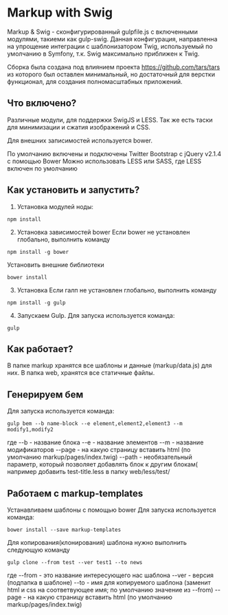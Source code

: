Markup with Swig
========================

Markup & Swig - сконфигурированный gulpfile.js с включенными модулями,
такиеми как gulp-swig. Данная конфигурация, направленна на упрощение
интеграции с шаблонизатором Twig, используемый по умолчанию в Symfony,
т.к. Swig максимально приближен к Twig.

Сборка была создана под влиянием проекта  https://github.com/tars/tars
из которого был оставлен минимальный, но достаточный  для верстки функционал,
для создания полномасштабных приложений.

Что включено?
--------------
Различные модули, для поддержки SwigJS и LESS. Так же есть таски для минимизации и сжатия изображений и CSS.

Для внешних записимостей используется bower.

По умолчанию включены и подключены Twitter Bootstrap с jQuery v2.1.4 с помощью Bower
Можно использовать LESS или SASS, где LESS включен по умолчанию

Как установить и запустить?
--------------

1) Установка модулей ноды:
```shell
npm install
```

2) Установка зависимостей bower
Если bower не установлен глобально, выполнить команду
```shell
npm install -g bower
```

Установить внешние библиотеки
```shell
bower install
```

3) Установка
Если галп не установлен глобально, выполнить команду
```shell
npm install -g gulp
```

4) Запускаем Gulp.
Для запуска используется команда:
```shell
gulp 
```

Как работает?
--------------

В папке markup хранятся все шаблоны и данные (markup/data.js) для них.
В папка web, хранятся все статичные файлы.

Генерируем бем
--------------
Для запуска используется команда:

```shell
gulp bem --b name-block --e element,element2,element3 --m modify1,modify2
```

где
--b    - название блока
--e    - название элементов
--m    - название модификаторов
--page - на какую страницу вставить html (по умолчанию markup/pages/index.twig)
--path - необязательный параметр, который позволяет добавлять блок к другим блокам( например добавить test-title.less в папку web/less/test/

Работаем с markup-templates
--------------
Устанавливаем шаблоны с помощью bower
Для запуска используется команда:

```shell
bower install --save markup-templates
```

Для копирования(клонирования) шаблона нужно выполнить следующую команду

```shell
gulp clone --from test --ver test1 --to news
```

где
--from - это название интересующего нас шаблона
--ver  - версия (подпапка в шаблоне)
--to   - имя для копируемого шаблона (заменит html и css на соответвующее имя; по умолчанию значение из --from)
--page - на какую страницу вставить html (по умолчанию markup/pages/index.twig)
